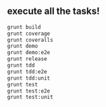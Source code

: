 ##  execute all the tasks!

```sh
grunt build
grunt coverage
grunt coveralls
grunt demo
grunt demo:e2e
grunt release
grunt tdd
grunt tdd:e2e
grunt tdd:unit
grunt test
grunt test:e2e
grunt test:unit
```
